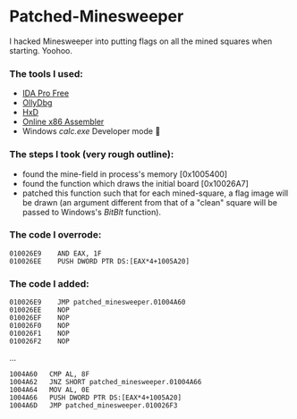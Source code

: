 # Patched-Minesweeper
I hacked Minesweeper into putting flags on all the mined squares when starting. Yoohoo.

### The tools I used:
* [IDA Pro Free](https://www.hex-rays.com/products/ida/support/download.shtml)
* [OllyDbg](http://www.ollydbg.de/)
* [HxD](https://mh-nexus.de/en/hxd/)
* [Online x86 Assembler](https://defuse.ca/online-x86-assembler.htm)
* Windows *calc.exe* Developer mode :muscle:

### The steps I took (very rough outline): 
* found the mine-field in process's memory [0x1005400]
* found the function which draws the initial board [0x10026A7]
* patched this function such that for each mined-square, a flag image will be drawn (an argument different from that of a "clean" square will be passed to Windows's *BitBlt* function).

### The code I overrode:
```
010026E9    AND EAX, 1F
010026EE    PUSH DWORD PTR DS:[EAX*4+1005A20]
```

### The code I added:
```
010026E9    JMP patched_minesweeper.01004A60
010026EE    NOP
010026EF    NOP
010026F0    NOP
010026F1    NOP
010026F2    NOP
```
...
```
1004A60   CMP AL, 8F
1004A62   JNZ SHORT patched_minesweeper.01004A66
1004A64   MOV AL, 0E
1004A66   PUSH DWORD PTR DS:[EAX*4+1005A20]
1004A6D   JMP patched_minesweeper.010026F3
```
